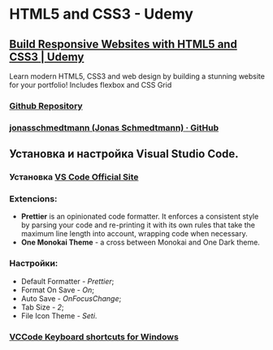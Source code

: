 # HTML5 and CSS3 - Udemy

## [Build Responsive Websites with HTML5 and CSS3 | Udemy](https://www.udemy.com/course/design-and-develop-a-killer-website-with-html5-and-css3/)

Learn modern HTML5, CSS3 and web design by building a stunning website for your portfolio! Includes flexbox and CSS Grid

### [Github Repository](https://github.com/jonasschmedtmann/html-css-course)

### [jonasschmedtmann (Jonas Schmedtmann) · GitHub](https://github.com/jonasschmedtmann)

## Установка и настройка **Visual Studio Code**.

### Установка [VS Code Official Site](https://code.visualstudio.com/)

### Extencions:
- **Prettier** is an opinionated code formatter. It enforces a consistent style by parsing your code and re-printing it with its own rules that take the maximum line length into account, wrapping code when necessary.
- **One Monokai Theme** - a cross between Monokai and One Dark theme.

### Настройки:
- Default Formatter - *Prettier*;
- Format On Save - *On*;
- Auto Save - *OnFocusChange*;
- Tab Size - *2*;
- File Icon Theme - *Seti*.

### [VCCode Keyboard shortcuts for Windows](https://code.visualstudio.com/shortcuts/keyboard-shortcuts-windows.pdf)
